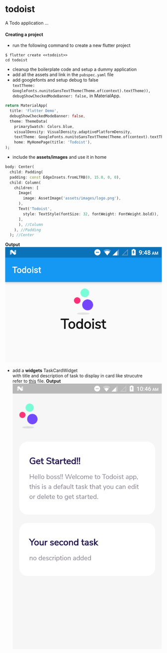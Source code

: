 # todoist

A Todo application ...

#### Creating a project

- run the following command to create a new flutter project

```shell
$ flutter create <<todoist>>
cd todoist
```

- cleanup the boilerplate code and setup a dummy application
- add all the assets and link in the `pubspec.yaml` file
- add googlefonts and setup debug to false  
  `textTheme: GoogleFonts.nunitoSansTextTheme(Theme.of(context).textTheme)),` <br />
  `debugShowCheckedModeBanner: false,` in MaterialApp.

```dart
return MaterialApp(
  title: 'Flutter Demo',
  debugShowCheckedModeBanner: false,
  theme: ThemeData(
    primarySwatch: Colors.blue,
    visualDensity: VisualDensity.adaptivePlatformDensity,
    textTheme: GoogleFonts.nunitoSansTextTheme(Theme.of(context).textTheme)),
    home: MyHomePage(title: 'Todoist'),
);
```

- include the **assets/images** and use it in home

```dart
body: Center(
  child: Padding(
  padding: const EdgeInsets.fromLTRB(0, 15.0, 0, 0),
  child: Column(
    children: [
      Image(
        image: AssetImage('assets/images/logo.png'),
      ),
      Text('Todoist',
        style: TextStyle(fontSize: 32, fontWeight: FontWeight.bold)),
      ],
      ), //Column
    ), //Padding
  ); //Center
```
**Output**  
![Initial Screen](./screenshots/initialScreen.png)

- add a **widgets** TaskCardWidget  
with title and description of task to display in card like strucutre  
refer to [this](./lib/widgets.dart) file.
**Output**
![Task Card Widget](./screenshots/taskCardWidget.png)
